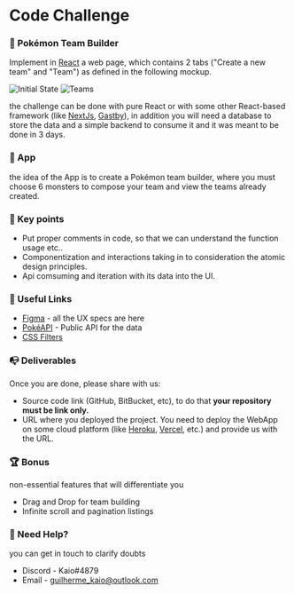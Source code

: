 # Code Challenge
### 👾 Pokémon Team Builder
Implement in [React](https://pt-br.reactjs.org) a web page, which contains 2 tabs ("Create a new team" and "Team") as defined in the following mockup.

![Initial State](https://user-images.githubusercontent.com/31046437/132687724-c7302b72-3fa0-4283-8a98-2a6cf2fd4367.png) ![Teams](https://user-images.githubusercontent.com/31046437/132687773-ac50269e-7994-4aba-958e-d3e930cc5e1c.png)

the challenge can be done with pure React or with some other React-based framework (like [NextJs](https://nextjs.org), [Gastby](https://www.gatsbyjs.com)), in addition you will need a database to store the data and a simple backend to consume it and it was meant to be done in 3 days.

### 📱 App
the idea of the App is to create a Pokémon team builder, where you must choose 6 monsters to compose your team and view the teams already created.

### 🔑 Key points
 - Put proper comments in code, so that we can understand the function usage etc..
 - Componentization and interactions taking in to consideration the atomic design principles.
 - Api comsuming and iteration with its data into the UI.

### 🔗 Useful Links 
 - [Figma](https://www.figma.com/file/qjXWhqgrjp7BdiIiOLQu1K/Pok%C3%A9mon-Team-Builder?node-id=0%3A1) - all the UX specs are here
 - [PokéAPI](https://pokeapi.co/docs/v2#pokemon) - Public API for the data
 - [CSS Filters](https://developer.mozilla.org/en-US/docs/Web/CSS/filter)

### 📭 Deliverables

Once you are done, please share with us:
- Source code link (GitHub, BitBucket, etc), to do that **your repository must be link only.**
- URL where you deployed the project. You need to deploy the WebApp on some cloud platform (like [Heroku](https://www.heroku.com), [Vercel](https://vercel.com), etc.) and provide us with the URL.


### 🏆 Bonus 
non-essential features that will differentiate you
- Drag and Drop for team building
- Infinite scroll and pagination listings

### 🤔 Need Help?
you can get in touch to clarify doubts
- Discord - Kaio#4879
- Email - guilherme_kaio@outlook.com
